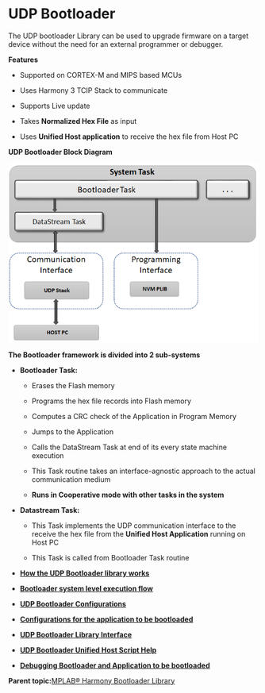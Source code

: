 # UDP Bootloader

The UDP bootloader Library can be used to upgrade firmware on a target device without the need for an external programmer or debugger.

**Features**

-   Supported on CORTEX-M and MIPS based MCUs

-   Uses Harmony 3 TCIP Stack to communicate

-   Supports Live update

-   Takes **Normalized Hex File** as input

-   Uses **Unified Host application** to receive the hex file from Host PC


**UDP Bootloader Block Diagram**

![udp_bootloader_block_diagram](GUID-9EBE0AFA-F302-4E83-B083-FF6B44E515E9-low.png)

**The Bootloader framework is divided into 2 sub-systems**

-   **Bootloader Task:**

    -   Erases the Flash memory

    -   Programs the hex file records into Flash memory

    -   Computes a CRC check of the Application in Program Memory

    -   Jumps to the Application

    -   Calls the DataStream Task at end of its every state machine execution

    -   This Task routine takes an interface-agnostic approach to the actual communication medium

    -   **Runs in Cooperative mode with other tasks in the system**

-   **Datastream Task:**

    -   This Task implements the UDP communication interface to the receive the hex file from the **Unified Host Application** running on Host PC

    -   This Task is called from Bootloader Task routine


-   **[How the UDP Bootloader library works](GUID-E5F8EA96-492F-42CA-8D42-746D091955AD.md)**  

-   **[Bootloader system level execution flow](GUID-B1F2D637-5936-4FD2-BA57-9AEABCB58A3A.md)**  

-   **[UDP Bootloader Configurations](GUID-287956CB-1611-412A-955C-6B85F8BA3916.md)**  

-   **[Configurations for the application to be bootloaded](GUID-81FF31CA-1770-4876-8AAB-FA0015038359.md)**  

-   **[UDP Bootloader Library Interface](GUID-1A9282A3-358C-4218-9A8A-CE8492B06164.md)**  

-   **[UDP Bootloader Unified Host Script Help](GUID-B4EA3FC1-6EDC-409B-B973-1E2B5B9DA982.md)**  

-   **[Debugging Bootloader and Application to be bootloaded](GUID-05CA35ED-C84A-4F88-AAC1-F37D8F6EFEF4.md)**  


**Parent topic:**[MPLAB® Harmony Bootloader Library](GUID-21B27208-104A-468D-8F94-F58D432AB08C.md)

